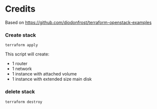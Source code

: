 # Credits
Based on https://github.com/diodonfrost/terraform-openstack-examples

### Create stack

```
terraform apply
```

This script will create:
-   1 router
-   1 network
-   1 instance with attached volume
-   1 instance with extended size main disk

### delete stack

```
terraform destroy
```

